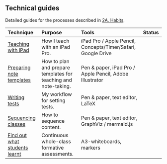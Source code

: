 ## Technical guides

Detailed guides for the processes described in [2A. Habits](./habits).

| Technique                                 |                             Purpose                             | Tools                                                        |        Status<img width=150/>         |
|:------------------------------------------|:----------------------------------------------------------------|:-------------------------------------------------------------|:-------------------------------------:|
| [Teaching with iPad](./tech/ipad/)        |                  How I teach with an iPad Pro.                  | iPad Pro / Apple Pencil, Concepts/Timer/Safari, Google Drive | <CompletionStatus :percentage='10' /> |
| [Preparing note templates](./tech/notes/) | How to plan and prepare templates for teaching and note-taking. | Pen & paper, iPad Pro / Apple Pencil, Adobe Illustrator      | <CompletionStatus :percentage='10' /> |
| [Writing tests](./tech/test-writing/)     |                 My workflow for setting tests.                  | Pen & paper, text editor, LaTeX                              | <CompletionStatus :percentage='10' /> |
| [Sequencing classes](./tech/seq/)         |                    How to sequence content.                     | Pen & paper, text editor, GraphViz / mermaid.js              | <CompletionStatus :percentage='10' /> |
| [Find out what students learnt](./tech/slate/)         |                    Continuous whole-class formative assessments.                     | A3-whiteboards, markers              | <CompletionStatus :percentage='10' /> |

<!-- ## Note templates in Illustrator

Sketch on paper
Draw in illustrator
Standard elements
refinement over time after class -->

